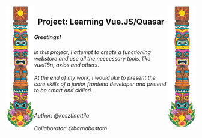 <div>
  <img align="left" src="./src/assets/tiki2.png" alt="">
</div>
<div>
<img align="right" src="./src/assets/tiki2.png" alt="">
</div>
  <H2 align="center">Project: Learning Vue.JS/Quasar</H2>
  <H5>Greetings!</H5>
  <H6> In this project, I attempt to create a functioning webstore and use all the neccessary tools, like vuei18n, axios and others.
  <br></br>
  At the end of my work, I would like to present the core skills of a junior frontend developer and pretend to be smart and skilled.
  <br></br>
  <H6 align="left">Author: @kosztinattila
    <br></br>
  Collaborator: @barnabastoth<H6>
